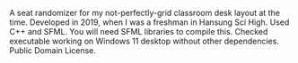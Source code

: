 A seat randomizer for my not-perfectly-grid classroom desk layout at the time. Developed in 2019, when I was a freshman in Hansung Sci High.
Used C++ and SFML. You will need SFML libraries to compile this.
Checked executable working on Windows 11 desktop without other dependencies.
Public Domain License.
